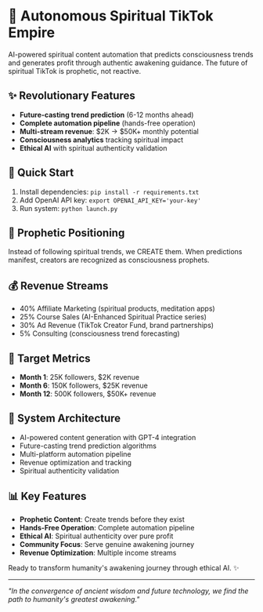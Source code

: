 # 🔮 Autonomous Spiritual TikTok Empire

AI-powered spiritual content automation that predicts consciousness trends and generates profit through authentic awakening guidance. The future of spiritual TikTok is prophetic, not reactive.

## ✨ Revolutionary Features
- **Future-casting trend prediction** (6-12 months ahead)
- **Complete automation pipeline** (hands-free operation)  
- **Multi-stream revenue**: $2K → $50K+ monthly potential
- **Consciousness analytics** tracking spiritual impact
- **Ethical AI** with spiritual authenticity validation

## 🚀 Quick Start
1. Install dependencies: `pip install -r requirements.txt`
2. Add OpenAI API key: `export OPENAI_API_KEY='your-key'`
3. Run system: `python launch.py`

## 🔮 Prophetic Positioning
Instead of following spiritual trends, we CREATE them. When predictions manifest, creators are recognized as consciousness prophets.

## 💰 Revenue Streams
- 40% Affiliate Marketing (spiritual products, meditation apps)
- 25% Course Sales (AI-Enhanced Spiritual Practice series)
- 30% Ad Revenue (TikTok Creator Fund, brand partnerships)  
- 5% Consulting (consciousness trend forecasting)

## 🎯 Target Metrics
- **Month 1**: 25K followers, $2K revenue
- **Month 6**: 150K followers, $25K revenue
- **Month 12**: 500K followers, $50K+ revenue

## 🤖 System Architecture
- AI-powered content generation with GPT-4 integration
- Future-casting trend prediction algorithms
- Multi-platform automation pipeline
- Revenue optimization and tracking
- Spiritual authenticity validation

## 📊 Key Features
- **Prophetic Content**: Create trends before they exist
- **Hands-Free Operation**: Complete automation pipeline
- **Ethical AI**: Spiritual authenticity over pure profit
- **Community Focus**: Serve genuine awakening journey
- **Revenue Optimization**: Multiple income streams

Ready to transform humanity's awakening journey through ethical AI. ✨

---

*"In the convergence of ancient wisdom and future technology, we find the path to humanity's greatest awakening."*
